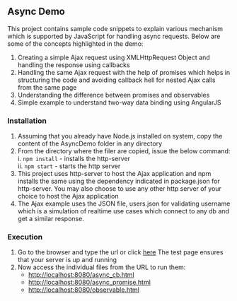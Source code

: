 ## Async Demo

This project contains sample code snippets to explain various mechanism which is supported by JavaScript for handling async requests. Below are some of the concepts highlighted in the demo:

1. Creating a simple Ajax request using XMLHttpRequest Object and handling the response using callbacks
2. Handling the same Ajax request with the help of promises which helps in structuring the code and avoiding callback hell for nested Ajax calls from the same page
3. Understanding the difference between promises and observables
4. Simple example to understand two-way data binding using AngularJS

### Installation

1. Assuming that you already have Node.js installed on system, copy the content of the AsyncDemo folder in any directory
2. From the directory where the filer are copied, issue the below command:<br />
	i. `npm install` - installs the http-server <br/>
	ii. `npm start` - starts the http server <br/>
2. This project uses http-server to host the Ajax application and npm installs the same using the dependency indicated in package.json for http-server. You may also choose to use any other http server of your choice to host the Ajax application
3. The Ajax example uses the JSON file, users.json for validating username which is a simulation of realtime use cases which connect to any db and get a similar response.

### Execution

1. Go to the browser and type the url or click 
[here](http://localhost:8080/index.html) 
The test page ensures that your server is up and running
2. Now access the individual files from the URL to run them:
	* <http://localhost:8080/async_cb.html>
	* <http://localhost:8080/async_promise.html>
	* <http://localhost:8080/observable.html>
